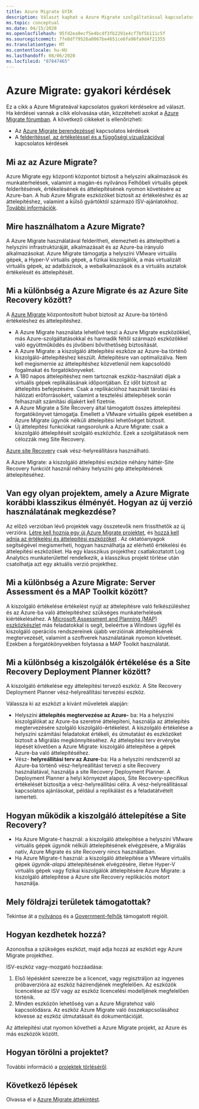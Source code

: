 ```yaml
---
title: Azure Migrate GYIK
description: Választ kaphat a Azure Migrate szolgáltatással kapcsolatos gyakori kérdésekre.
ms.topic: conceptual
ms.date: 04/15/2020
ms.openlocfilehash: 95fd2ea9ecf5e4bcdf3fb2291e4cf7bf5b111c5f
ms.sourcegitcommit: 7fe8df79526a0067be4651ce6fa96fa9d4f21355
ms.translationtype: MT
ms.contentlocale: hu-HU
ms.lasthandoff: 08/06/2020
ms.locfileid: "87847465"
---
```

# <a name="azure-migrate-common-questions"></a>Azure Migrate: gyakori kérdések

Ez a cikk a Azure Migrateával kapcsolatos gyakori kérdésekre ad választ. Ha kérdései vannak a cikk elolvasása után, közzéteheti azokat a [Azure Migrate fórumban](https://aka.ms/AzureMigrateForum). A következő cikkeket is ellenőrizheti:

- Az [Azure Migrate berendezéssel](common-questions-appliance.md) kapcsolatos kérdések
- A [felderítéssel, az értékeléssel és a függőségi vizualizációval](common-questions-discovery-assessment.md) kapcsolatos kérdések

## <a name="what-is-azure-migrate"></a>Mi az az Azure Migrate?

Azure Migrate egy központi központot biztosít a helyszíni alkalmazások és munkaterhelések, valamint a magán-és nyilvános Felhőbeli virtuális gépek felderítésének, értékelésének és áttelepítésének nyomon követésére az Azure-ban. A hub Azure Migrate eszközöket biztosít az értékeléshez és az áttelepítéshez, valamint a külső gyártóktól származó ISV-ajánlatokhoz. [További információk](migrate-services-overview.md).

## <a name="what-can-i-do-with-azure-migrate"></a>Mire használhatom a Azure Migrate?

A Azure Migrate használatával felderítheti, elemezheti és áttelepítheti a helyszíni infrastruktúráját, alkalmazásait és az Azure-ba irányuló alkalmazásokat. Azure Migrate támogatja a helyszíni VMware virtuális gépek, a Hyper-V virtuális gépek, a fizikai kiszolgálók, a más virtualizált virtuális gépek, az adatbázisok, a webalkalmazások és a virtuális asztalok értékelését és áttelepítését. 

## <a name="whats-the-difference-between-azure-migrate-and-azure-site-recovery"></a>Mi a különbség a Azure Migrate és az Azure Site Recovery között?

A [Azure Migrate](migrate-services-overview.md) központosított hubot biztosít az Azure-ba történő értékeléshez és áttelepítéshez. 

- A Azure Migrate használata lehetővé teszi a Azure Migrate eszközökkel, más Azure-szolgáltatásokkal és harmadik féltől származó eszközökkel való együttműködés és jövőbeni bővíthetőség biztosítását.
- A Azure Migrate: a kiszolgáló áttelepítési eszköze az Azure-ba történő kiszolgáló-áttelepítéshez készült. Áttelepítésre van optimalizálva. Nem kell megismernie az áttelepítéshez közvetlenül nem kapcsolódó fogalmakat és forgatókönyveket. 
- A 180 napos áttelepítéshez nem tartoznak eszköz-használati díjak a virtuális gépek replikálásának időpontjában. Ez időt biztosít az áttelepítés befejezésére. Csak a replikációhoz használt tárolási és hálózati erőforrásokért, valamint a tesztelési áttelepítések során felhasznált számítási díjakért kell fizetnie.
- A Azure Migrate a Site Recovery által támogatott összes áttelepítési forgatókönyvet támogatja. Emellett a VMware virtuális gépek esetében a Azure Migrate ügynök nélküli áttelepítési lehetőséget biztosít.
- Új áttelepítési funkciókat rangsorolunk a Azure Migrate: csak a kiszolgáló áttelepítését szolgáló eszközhöz. Ezek a szolgáltatások nem célozzák meg Site Recovery.

[Azure site Recovery](../site-recovery/site-recovery-overview.md) csak vész-helyreállításra használható.

A Azure Migrate: a kiszolgáló áttelepítési eszköze néhány háttér-Site Recovery funkciót használ néhány helyszíni gép áttelepítésének áttelepítéséhez.

## <a name="i-have-a-project-with-the-previous-classic-experience-of-azure-migrate-how-do-i-start-using-the-new-version"></a>Van egy olyan projektem, amely a Azure Migrate korábbi klasszikus élményét. Hogyan az új verzió használatának megkezdése?

Az előző verzióban lévő projektek vagy összetevők nem frissíthetők az új verzióra. [Létre kell hoznia egy új Azure Migrate projektet](create-manage-projects.md), és [hozzá kell adnia az értékelési és áttelepítési eszközöket](how-to-add-tool-first-time.md) . Az oktatóanyagok segítségével megismerheti, hogyan használhatja az elérhető értékelési és áttelepítési eszközöket. Ha egy klasszikus projekthez csatlakoztatott Log Analytics munkaterülettel rendelkezik, a klasszikus projekt törlése után csatolhatja azt egy aktuális verzió projekthez.

## <a name="whats-the-difference-between-azure-migrate-server-assessment-and-the-map-toolkit"></a>Mi a különbség a Azure Migrate: Server Assessment és a MAP Toolkit között?

A kiszolgáló értékelése értékelést nyújt az áttelepítésre való felkészüléshez és az Azure-ba való áttelepítéshez szükséges munkaterhelések kiértékeléséhez. A [Microsoft Assessment and Planning (MAP) eszközkészlet](https://www.microsoft.com/download/details.aspx?id=7826) más feladatokkal is segít, beleértve a Windows ügyfél és kiszolgáló operációs rendszereinek újabb verzióinak áttelepítésének megtervezését, valamint a szoftverek használatának nyomon követését. Ezekben a forgatókönyvekben folytassa a MAP Toolkit használatát.

## <a name="whats-the-difference-between-server-assessment-and-the-site-recovery-deployment-planner"></a>Mi a különbség a kiszolgálók értékelése és a Site Recovery Deployment Planner között?

A kiszolgáló értékelése egy áttelepítési tervező eszköz. A Site Recovery Deployment Planner vész-helyreállítási tervezési eszköz.

Válassza ki az eszközt a kívánt műveletek alapján:

- Helyszíni **áttelepítés megtervezése az Azure-** ba: Ha a helyszíni kiszolgálókat az Azure-ba szeretné áttelepíteni, használja az áttelepítés megtervezésére szolgáló kiszolgáló-értékelést. A kiszolgáló értékelése a helyszíni számítási feladatokat értékeli, és útmutatást és eszközöket biztosít a Migrálás megkönnyítéséhez. Az áttelepítési terv érvénybe lépését követően a Azure Migrate: kiszolgáló áttelepítése a gépek Azure-ba való áttelepítéséhez.
- Vész- **helyreállítási terv az Azure**-ba: Ha a helyszíni rendszerről az Azure-ba történő vész-helyreállítást tervezi a site Recovery használatával, használja a site Recovery Deployment Planner. A Deployment Planner a helyi környezet alapos, Site Recovery-specifikus értékelését biztosítja a vész-helyreállítási célra. A vész-helyreállítással kapcsolatos ajánlásokat, például a replikálást és a feladatátvételt ismerteti.

## <a name="how-does-server-migration-work-with-site-recovery"></a>Hogyan működik a kiszolgáló áttelepítése a Site Recovery?

- Ha Azure Migrate-t használ: a kiszolgáló áttelepítése a helyszíni VMware virtuális gépek *ügynök* nélküli áttelepítésének elvégzésére, a Migrálás natív, Azure Migrate és site Recovery nincs használatban.
- Ha Azure Migrate-t használ: a kiszolgáló áttelepítése a VMware virtuális gépek *ügynök-alapú* áttelepítésének elvégzésére, illetve Hyper-V virtuális gépek vagy fizikai kiszolgálók áttelepítésére Azure Migrate: a kiszolgáló áttelepítése a Azure site Recovery replikációs motort használja.

## <a name="which-geographies-are-supported"></a>Mely földrajzi területek támogatottak?

Tekintse át a [nyilvános](migrate-support-matrix.md#supported-geographies-public-cloud) és a [Government-felhők](migrate-support-matrix.md#supported-geographies-azure-government) támogatott régióit.

## <a name="how-do-i-get-started"></a>Hogyan kezdhetek hozzá?

Azonosítsa a szükséges eszközt, majd adja hozzá az eszközt egy Azure Migrate projekthez. 

ISV-eszköz vagy-mozgató hozzáadása:

1. Első lépésként szerezze be a licencet, vagy regisztráljon az ingyenes próbaverzióra az eszköz házirendjének megfelelően. Az eszközök licencelése az ISV vagy az eszköz licencelési modelljének megfelelően történik.
2. Minden eszközön lehetőség van a Azure Migratehoz való kapcsolódásra. Az eszköz Azure Migrate való összekapcsolásához kövesse az eszköz útmutatásait és dokumentációját.

Az áttelepítési utat nyomon követheti a Azure Migrate projekt, az Azure és más eszközök között.

## <a name="how-do-i-delete-a-project"></a>Hogyan törölni a projektet?

További információ a [projektek törléséről](how-to-delete-project.md). 

## <a name="next-steps"></a>Következő lépések

Olvassa el a [Azure Migrate áttekintést](migrate-services-overview.md).
